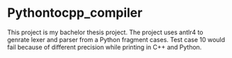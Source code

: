 # Pythontocpp_compiler
This project is my bachelor thesis project. The project uses antlr4 to genrate lexer and parser from a Python fragment cases.
Test case 10 would fail because of different precision while printing in C++ and Python.
